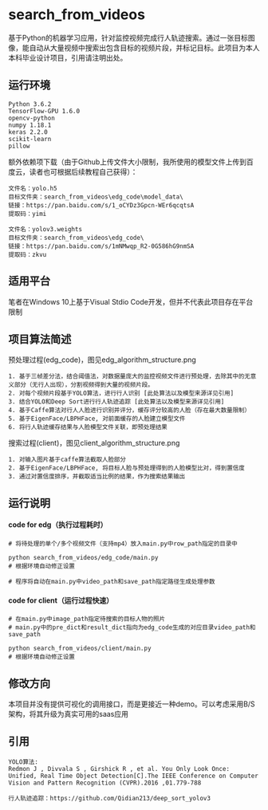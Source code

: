 # search_from_videos
基于Python的机器学习应用，针对监控视频完成行人轨迹搜索。通过一张目标图像，能自动从大量视频中搜索出包含目标的视频片段，并标记目标。此项目为本人本科毕业设计项目，引用请注明出处。

## 运行环境 
```
Python 3.6.2
TensorFlow-GPU 1.6.0
opencv-python
numpy 1.18.1
keras 2.2.0
scikit-learn
pillow
```
额外依赖项下载（由于Github上传文件大小限制，我所使用的模型文件上传到百度云，读者也可根据后续教程自己获得）：
```
文件名：yolo.h5
目标文件夹：search_from_videos\edg_code\model_data\
链接：https://pan.baidu.com/s/1_oCYDz3Gpcn-WEr6qcqtsA 
提取码：yimi

文件名：yolov3.weights
目标文件夹：search_from_videos\edg_code\
链接：https://pan.baidu.com/s/1mNMwqp_R2-0G586hG9nmSA 
提取码：zkvu 
```

## 适用平台
笔者在Windows 10上基于Visual Stdio Code开发，但并不代表此项目存在平台限制

## 项目算法简述
预处理过程(edg_code)，图见edg_algorithm_structure.png
```
1. 基于三帧差分法，结合阈值法，对数据量庞大的监控视频文件进行预处理，去除其中的无意义部分（无行人出现），分割视频得到大量的视频片段。
2. 对每个视频片段基于YOLO算法，进行行人识别 [此处算法以及模型来源详见引用]
3. 结合YOLO和Deep Sort进行行人轨迹追踪 [此处算法以及模型来源详见引用]
4. 基于Caffe算法对行人人脸进行识别并评分，缓存评分较高的人脸（存在最大数量限制）
5. 基于EigenFace/LBPHFace, 对前面缓存的人脸建立模型文件
6. 将行人轨迹缓存结果与人脸模型文件关联，即预处理结果
```
搜索过程(client)，图见client_algorithm_structure.png
```
1. 对输入图片基于caffe算法截取人脸部分
2. 基于EigenFace/LBPHFace, 将目标人脸与预处理得到的人脸模型比对，得到置信度
3. 通过对置信度排序，并截取适当比例的结果，作为搜索结果输出
```

## 运行说明
#### code for edg（执行过程耗时）
```
# 将待处理的单个/多个视频文件（支持mp4）放入main.py中row_path指定的目录中

python search_from_videos/edg_code/main.py                                              # 根据环境自动修正设置

# 程序将自动在main.py中video_path和save_path指定路径生成处理参数
```
#### code for client（运行过程快速）
```
# 在main.py中image_path指定待搜索的目标人物的照片
# main.py中的pre_dict和result_dict指向为edg_code生成的对应目录video_path和save_path

python search_from_videos/client/main.py                                                # 根据环境自动修正设置
```

## 修改方向
本项目并没有提供可视化的调用接口，而是更接近一种demo。可以考虑采用B/S架构，将其升级为真实可用的saas应用

## 引用
```
YOLO算法: 
Redmon J , Divvala S , Girshick R , et al. You Only Look Once: Unified, Real Time Object Detection[C].The IEEE Conference on Computer Vision and Pattern Recognition (CVPR).2016 ,01.779-788

行人轨迹追踪：https://github.com/Qidian213/deep_sort_yolov3
```
